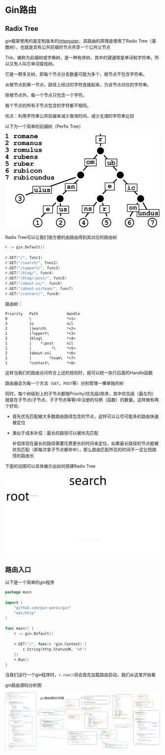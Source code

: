 # Gin路由

## Radix Tree

gin框架使用的是定制版本的[httprouter](https://github.com/julienschmidt/httprouter)，其路由的原理是使用了Radix Tree（基数树），也就是具有公共前缀的节点共享一个公共父节点

Trie，被称为前缀树或字典树，是一种有序树，其中的键通常是单词和字符串，所以又有人叫它单词查找树。

它是一颗多叉树，即每个节点分支数量可能为多个，根节点不包含字符串。

从根节点到某一节点，路径上经过的字符连接起来，为该节点对应的字符串。

除根节点外，每一个节点只包含一个字符。

每个节点的所有子节点包含的字符都不相同。

优点：利用字符串公共前缀来减少查询时间，减少无谓的字符串比较

以下为一个简单的前缀树（Perfix Tree）

![1358743725](assets\1358743725.png)

Radix Tree可以让我们很方便的由路由得到其对应的路由树

```go
r := gin.Default()

r.GET("/", func1)
r.GET("/search/", func2)
r.GET("/support/", func3)
r.GET("/blog/", func4)
r.GET("/blog/:post/", func5)
r.GET("/about-us/", func6)
r.GET("/about-us/team/", func7)
r.GET("/contact/", func8)
```

路由树：

```
Priority   Path             Handle
9          \                *<1>
3          ├s               nil
2          |├earch\         *<2>
1          |└upport\        *<3>
2          ├blog\           *<4>
1          |    └:post      nil
1          |         └\     *<5>
2          ├about-us\       *<6>
1          |        └team\  *<7>
1          └contact\        *<8>
```

这样当我们的路由访问符合上述的规则时，就可以统一执行后面的Handle函数

路由器会为每一个方法（`GET`，`POST`等）分别管理一棵单独的树

同时，每个树级别上的子节点都按Priority(优先级)排序，其中优先级（最左列）就是在子节点(子节点、子子节点等等)中注册的句柄（函数）的数量。这样做有两个好处:

- 首先优先匹配被大多数路由路径包含的节点，这样可以让尽可能多的路由快速被定位

- 类似于成本补偿：最长的路径可以被优先匹配

  补偿体现在最长的路径需要花费更长的时间来定位，如果最长路径的节点能被优先匹配（即每次拿子节点都命中），那么路由匹配所花的时间不一定比短路径的路由长

下面的动图可以具体展示出如何搭建Radix Tree

![addroute](assets/addroute.gif)



## 路由入口

以下是一个简单的gin程序

```go
package main

import (
	"github.com/gin-gonic/gin"
	"net/http"
)

func main() {
	r := gin.Default()

	r.GET("/", func(c *gin.Context) {
		c.String(http.StatusOK, "ok")
	})
	r.Run()
}
```

当我们运行一个gin程序时，`r.run()`将会首先加载路由启动，我们从这里开始看

gin路由源码分析图

![image-20241019103933787](assets/image-20241019103933787.png)













